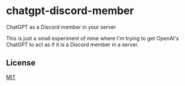 # chatgpt-discord-member
ChatGPT as a Discord member in your server

This is just a small experiment of mine where I'm trying to get OpenAI's ChatGPT to act as if it is a Discord member in a server.

## License
[MIT](LICENSE)